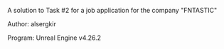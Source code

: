 A solution to Task #2 for a job application for the company "FNTASTIC"

Author:  alsergkir

Program: Unreal Engine v4.26.2
